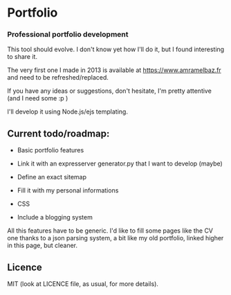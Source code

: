 # Portfolio

### Professional portfolio development

This tool should evolve. I don't know yet how I'll do it, but I found interesting to share it.

The very first one I made in 2013 is available at https://www.amramelbaz.fr and need to be refreshed/replaced.

If you have any ideas or suggestions, don't hesitate, I'm pretty attentive (and I need some :p )

I'll develop it using Node.js/ejs templating.


## Current todo/roadmap:

- Basic portfolio features

- Link it with an expresserver generator.py that I want to develop (maybe)

- Define an exact sitemap

- Fill it with my personal informations

- CSS

- Include a blogging system

All this features have to be generic.
I'd like to fill some pages like the CV one thanks to a json parsing system, a bit like my old portfolio, linked higher in this page, but cleaner.


## Licence

MIT (look at LICENCE file, as usual, for more details).
